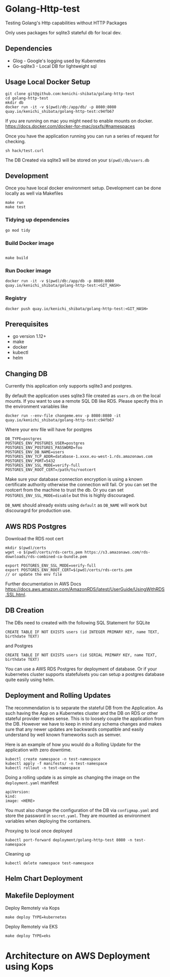 Golang-Http-test
============

Testing Golang's Http capabilities without HTTP Packages

Only uses packages for sqlite3 stateful db for local dev.

Dependencies
------------
* Glog - Google's logging used by Kubernetes
* Go-sqlite3 - Local DB for lightweight sql

Usage Local Docker Setup
--------
```
git clone git@github.com:kenichi-shibata/golang-http-test
cd golang-http-test
mkdir db
docker run -it -v $(pwd)/db:/app/db/ -p 8080:8080 quay.io/kenichi_shibata/golang-http-test:c94fb67
```
If you are running on mac you might need to enable mounts on docker. https://docs.docker.com/docker-for-mac/osxfs/#namespaces

Once you have the application running you can run a series of request for checking.

```
sh hack/test.curl
```

The DB Created via sqlite3 will be stored on your `$(pwd)/db/users.db`

Development
------------
Once you have local docker environment setup. Development can be done locally
as well via Makefiles

```
make run
make test
```

### Tidying up dependencies

```
go mod tidy
```

### Build Docker image
```

make build
```
### Run Docker image
```
docker run -it -v $(pwd)/db:/app/db -p 8080:8080 quay.io/kenichi_shibata/golang-http-test:<GIT_HASH>
```
### Registry
```
docker push quay.io/kenichi_shibata/golang-http-test:<GIT_HASH>
```

Prerequisites
------------
* go version 1.12+
* make
* docker
* kubectl
* helm

Changing DB
--------------------
Currently this application only supports sqlite3 and postgres.

By default the application uses sqlite3 file created as `users.db` on the local mounts. If you want to use a remote SQL DB like RDS. Please specify this in the environment variables like

```
docker run --env-file changeme.env -p 8080:8080 -it quay.io/kenichi_shibata/golang-http-test:c94fb67
```

Where your env file will have for postgres
```
DB_TYPE=postgres
POSTGRES_ENV_POSTGRES_USER=postgres
POSTGRES_ENV_POSTGRES_PASSWORD=foo 
POSTGRES_ENV_DB_NAME=users
POSTGRES_ENV_TCP_ADDR=database-1.xxxx.eu-west-1.rds.amazonaws.com
POSTGRES_ENV_PORT=5432
POSTGRES_ENV_SSL_MODE=verify-full
POSTGRES_ENV_ROOT_CERT=/path/to/rootcert
```
Make sure your database connection encryption is using a known certificate authority otherwise the connection will fail. Or you can set the rootcert from the machine to trust the db.  Or you can set `POSTGRES_ENV_SSL_MODE=disable` but this is highly discouraged. 

`DB_NAME` should already exists using `default` as `DB_NAME` will work but discouragrd for production use.

AWS RDS Postgres
-------

Download the RDS root cert 
```
mkdir $(pwd)/certs
wget -o $(pwd)/certs/rds-certs.pem https://s3.amazonaws.com/rds-downloads/rds-combined-ca-bundle.pem

export POSTGRES_ENV_SSL_MODE=verify-full
export POSTGRES_ENV_ROOT_CERT=$(pwd)/certs/rds-certs.pem
// or update the env file
```

Further documentation in AWS Docs https://docs.aws.amazon.com/AmazonRDS/latest/UserGuide/UsingWithRDS.SSL.html.


DB Creation
---------

The DBs need to created with the following SQL Statement for SQLite
```
CREATE TABLE IF NOT EXISTS users (id INTEGER PRIMARY KEY, name TEXT, birthdate TEXT)
```
and Postgres
```
CREATE TABLE IF NOT EXISTS users (id SERIAL PRIMARY KEY, name TEXT, birthdate TEXT)
```
You can use a AWS RDS Postgres for deployment of database. Or if your kubernetes cluster supports statefulsets you can setup a postgres database quite easily using helm.

Deployment and Rolling Updates
---------------------
The recommendation is to separate the stateful DB from the Application. As such having the App on a Kubernetes cluster and the DB on RDS or other stateful provider makes sense. This is to loosely couple the application from the DB. However we have to keep in mind any schema changes and makes sure that any newer updates are backwards compatible and easily understand by well known frameworks such as semver.

Here is an example of how you would do a Rolling Update for the application with zero downtime.

```
kubectl create namespace -n test-namespace
kubectl apply -f manifests/ -n test-namespace
kubectl rollout -n test-namespace
```

Doing a rolling update is as simple as changing the image on the `deployment.yaml` manifest

```
apiVersion:
kind:
image: <HERE>
```
You must also change the configuration of the DB via `configmap.yaml` and store the password in `secret.yaml`. They are mounted as environment variables when deploying the containers.

Proxying to local once deployed

```
kubectl port-forward deployment/golang-http-test 8080 -n test-namespace
```

Cleaning up 
```
kubectl delete namespace test-namespace
```

Helm Chart Deployment
------------

Makefile Deployment
-----------------
Deploy Remotely via Kops
```
make deploy TYPE=kubernetes
```

Deploy Remotely via EKS
```
make deploy TYPE=eks
```

Architecture on AWS Deployment using Kops
======================
